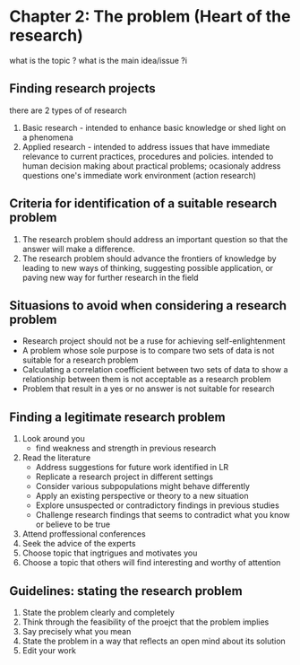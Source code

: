 # Chapter 2: The problem (Heart of the research)

what is the topic ?
what is the main idea/issue ?i

## Finding research projects
there are 2 types of of research
1. Basic research - intended to enhance basic knowledge or shed light on a phenomena
2. Applied research - intended to address issues that have immediate relevance to current practices, procedures and policies. intended to human decision making about practical problems; ocasionaly address questions one's immediate work environment (action research)

## Criteria for identification of a suitable research problem
1. The research problem should address an important question so that the answer will make a difference.
2. The research problem should advance the frontiers of knowledge by leading to new ways of thinking, suggesting possible application, or paving new way for further research in the field

## Situasions to avoid when considering a research problem
- Research project should not be a ruse for achieving self-enlightenment
- A problem whose sole purpose is to compare two sets of data is not suitable for a research problem
- Calculating a correlation coefficient between two sets of data to show a relationship between them is not acceptable as a research problem
- Problem that result in a yes or no answer is not suitable for research

## Finding a legitimate research problem
1. Look around you
	- find weakness and strength in previous research
2. Read the literature
	- Address suggestions for future work identified in LR
	- Replicate a research project in different settings
	- Consider various subpopulations might behave differently
	- Apply an existing perspective or theory to a new situation
	- Explore unsuspected or contradictory findings in previous studies
	- Challenge research findings that seems to contradict what you know or believe to be true
3. Attend proffessional conferences
4. Seek the advice of the experts
5. Choose topic that ingtrigues and motivates you
6. Choose a topic that others will find interesting and worthy of attention

## Guidelines: stating the research problem
1. State the problem clearly and completely
2. Think through the feasibility of the proejct that the problem implies
3. Say precisely what you mean
4. State the problem in a way that reflects an open mind about its solution
5. Edit your work
